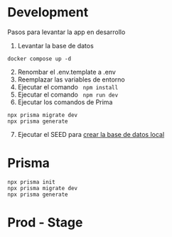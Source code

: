 # Development
Pasos para levantar la app en desarrollo

1. Levantar la base de datos 
```
docker compose up -d
```
2. Renombar el .env.template a .env
3. Reemplazar las variables de entorno
4. Ejecutar el comando ``` npm install```
5. Ejecutar el comando ``` npm run dev```
6. Ejecutar los comandos de Prima
```
npx prisma migrate dev
npx prisma generate
```
7. Ejecutar el SEED para [crear la base de datos local](http://localhost:3000/api/seed/)

# Prisma
```
npx prisma init
npx prisma migrate dev
npx prisma generate
```

# Prod - Stage 